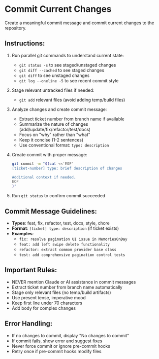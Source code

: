 # Commit Current Changes

Create a meaningful commit message and commit current changes to the repository.

## Instructions:

1. Run parallel git commands to understand current state:
   - `git status -s` to see staged/unstaged changes
   - `git diff --cached` to see staged changes
   - `git diff` to see unstaged changes
   - `git log --oneline -5` to see recent commit style

2. Stage relevant untracked files if needed:
   - `git add` relevant files (avoid adding temp/build files)

3. Analyze changes and create commit message:
   - Extract ticket number from branch name if available
   - Summarize the nature of changes (add/update/fix/refactor/test/docs)
   - Focus on "why" rather than "what"
   - Keep it concise (1-2 sentences)
   - Use conventional format: `type: description`

4. Create commit with proper message:
   ```bash
   git commit -m "$(cat <<'EOF'
   [ticket-number] type: brief description of changes

   Additional context if needed.
   EOF
   )"
   ```

5. Run `git status` to confirm commit succeeded

## Commit Message Guidelines:

- **Types**: feat, fix, refactor, test, docs, style, chore
- **Format**: `[ticket] type: description` (if ticket exists)
- **Examples**:
  - `fix: resolve pagination UI issue in MemoriesOnDay`
  - `feat: add left swipe delete functionality`
  - `refactor: extract common provider base class`
  - `test: add comprehensive pagination control tests`

## Important Rules:

- NEVER mention Claude or AI assistance in commit messages
- Extract ticket number from branch name automatically
- Stage only relevant files (no temp/build artifacts)
- Use present tense, imperative mood
- Keep first line under 70 characters
- Add body for complex changes

## Error Handling:

- If no changes to commit, display "No changes to commit"
- If commit fails, show error and suggest fixes
- Never force commit or ignore pre-commit hooks
- Retry once if pre-commit hooks modify files
